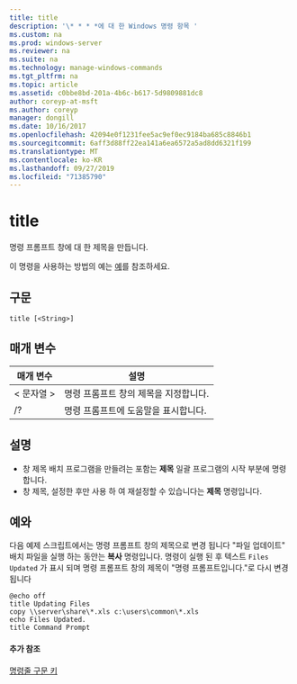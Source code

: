 ```yaml
---
title: title
description: '\* * * *에 대 한 Windows 명령 항목 '
ms.custom: na
ms.prod: windows-server
ms.reviewer: na
ms.suite: na
ms.technology: manage-windows-commands
ms.tgt_pltfrm: na
ms.topic: article
ms.assetid: c0bbe8bd-201a-4b6c-b617-5d9809881dc8
author: coreyp-at-msft
ms.author: coreyp
manager: dongill
ms.date: 10/16/2017
ms.openlocfilehash: 42094e0f1231fee5ac9ef0ec9184ba685c8846b1
ms.sourcegitcommit: 6aff3d88ff22ea141a6ea6572a5ad8dd6321f199
ms.translationtype: MT
ms.contentlocale: ko-KR
ms.lasthandoff: 09/27/2019
ms.locfileid: "71385790"
---
```

# <a name="title"></a>title



명령 프롬프트 창에 대 한 제목을 만듭니다.

이 명령을 사용하는 방법의 예는 [예](#BKMK_examples)를 참조하세요.

## <a name="syntax"></a>구문

```
title [<String>]
```

## <a name="parameters"></a>매개 변수

|매개 변수|설명|
|---------|-----------|
|\< 문자열 >|명령 프롬프트 창의 제목을 지정합니다.|
|/?|명령 프롬프트에 도움말을 표시합니다.|

## <a name="remarks"></a>설명

-   창 제목 배치 프로그램을 만들려는 포함는 **제목** 일괄 프로그램의 시작 부분에 명령 합니다.
-   창 제목, 설정한 후만 사용 하 여 재설정할 수 있습니다는 **제목** 명령입니다.

## <a name="BKMK_examples"></a>예와

다음 예제 스크립트에서는 명령 프롬프트 창의 제목으로 변경 됩니다 "파일 업데이트" 배치 파일을 실행 하는 동안는 **복사** 명령입니다. 명령이 실행 된 후 텍스트 `Files Updated` 가 표시 되며 명령 프롬프트 창의 제목이 "명령 프롬프트입니다."로 다시 변경 됩니다
```
@echo off
title Updating Files
copy \\server\share\*.xls c:\users\common\*.xls
echo Files Updated.
title Command Prompt
```

#### <a name="additional-references"></a>추가 참조

[명령줄 구문 키](command-line-syntax-key.md)
